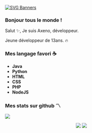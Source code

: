 
[![SVG Banners](https://svg-banners.vercel.app/api?type=origin&text1=Axeno%20&text2=Créator%20of%20H-Code.fr&width=800&height=400)](h-code.fr)


### Bonjour tous le monde !

Salut ✨, Je suis Axeno, développeur.

Jeune développeur de 13ans. 🔥

### Mes langage favori ☕

  * **Java**
  * **Python**
  * **HTML**
  * **CSS**
  * **PHP**
  * **NodeJS**

### Mes stats sur github 〽️

![](https://komarev.com/ghpvc/?username=AxenoDev&color=blueviolet)
<p align="center">
  <img src="https://github-readme-stats.vercel.app/api/top-langs/?username=AxenoDev&count_private=true&langs_count=10&theme=vue-dark&hide_border=true"/>
  <img src="https://github-readme-stats.vercel.app/api?username=AxenoDev&show_icons=true&count_private=true&hide_border=true&include_all_commits=true&theme=vue-dark"/>
</p>
